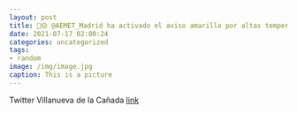 ```yaml
---
layout: post
title: 📢🟡 @AEMET_Madrid ha activado el aviso amarillo por altas temperaturas para este fin de semana. 🙏 Precaución con el calor. 🌡️👉htt...
date: 2021-07-17 02:00:24
categories: uncategorized
tags:
- random
image: /img/image.jpg
caption: This is a picture
---
```

Twitter Villanueva de la Cañada [link](https://twitter.com/AytoVDLCanada/status/1416015419450789893)
